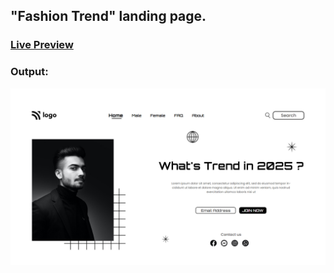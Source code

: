 ## "Fashion Trend" landing page.
### [Live Preview](https://basic-landing-page-six-html-css.netlify.app/)
### Output:
![Output](./assets/output.jpg)
